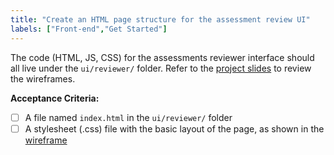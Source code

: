 ```yaml
---
title: "Create an HTML page structure for the assessment review UI"
labels: ["Front-end","Get Started"]
---
```


The code (HTML, JS, CSS) for the assessments reviewer interface should all live under the `ui/reviewer/` folder. Refer to the [project slides](https://docs.google.com/presentation/d/1QZ6gXKYuN3Uk1owGHLrKVhh0EbPUGKQf9-VEnpnaCE4/edit) to review the wireframes.

**Acceptance Criteria:**
- [ ] A file named `index.html` in the `ui/reviewer/` folder
- [ ] A stylesheet (.css) file with the basic layout of the page, as shown in the [wireframe](https://docs.google.com/presentation/d/1XRS2O_0IJNv2jknYMHfWHBhhqFn0e2gyK_vgbQMAUKg/edit?usp=sharing)